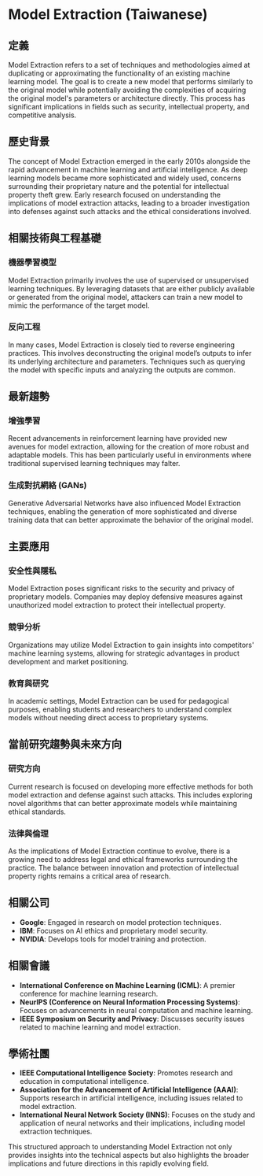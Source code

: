 # Model Extraction (Taiwanese)

## 定義
Model Extraction refers to a set of techniques and methodologies aimed at duplicating or approximating the functionality of an existing machine learning model. The goal is to create a new model that performs similarly to the original model while potentially avoiding the complexities of acquiring the original model's parameters or architecture directly. This process has significant implications in fields such as security, intellectual property, and competitive analysis.

## 歷史背景
The concept of Model Extraction emerged in the early 2010s alongside the rapid advancement in machine learning and artificial intelligence. As deep learning models became more sophisticated and widely used, concerns surrounding their proprietary nature and the potential for intellectual property theft grew. Early research focused on understanding the implications of model extraction attacks, leading to a broader investigation into defenses against such attacks and the ethical considerations involved.

## 相關技術與工程基礎

### 機器學習模型
Model Extraction primarily involves the use of supervised or unsupervised learning techniques. By leveraging datasets that are either publicly available or generated from the original model, attackers can train a new model to mimic the performance of the target model.

### 反向工程
In many cases, Model Extraction is closely tied to reverse engineering practices. This involves deconstructing the original model’s outputs to infer its underlying architecture and parameters. Techniques such as querying the model with specific inputs and analyzing the outputs are common.

## 最新趨勢

### 增強學習
Recent advancements in reinforcement learning have provided new avenues for model extraction, allowing for the creation of more robust and adaptable models. This has been particularly useful in environments where traditional supervised learning techniques may falter.

### 生成對抗網絡 (GANs)
Generative Adversarial Networks have also influenced Model Extraction techniques, enabling the generation of more sophisticated and diverse training data that can better approximate the behavior of the original model.

## 主要應用

### 安全性與隱私
Model Extraction poses significant risks to the security and privacy of proprietary models. Companies may deploy defensive measures against unauthorized model extraction to protect their intellectual property.

### 競爭分析
Organizations may utilize Model Extraction to gain insights into competitors' machine learning systems, allowing for strategic advantages in product development and market positioning.

### 教育與研究
In academic settings, Model Extraction can be used for pedagogical purposes, enabling students and researchers to understand complex models without needing direct access to proprietary systems.

## 當前研究趨勢與未來方向

### 研究方向
Current research is focused on developing more effective methods for both model extraction and defense against such attacks. This includes exploring novel algorithms that can better approximate models while maintaining ethical standards.

### 法律與倫理
As the implications of Model Extraction continue to evolve, there is a growing need to address legal and ethical frameworks surrounding the practice. The balance between innovation and protection of intellectual property rights remains a critical area of research.

## 相關公司
- **Google**: Engaged in research on model protection techniques.
- **IBM**: Focuses on AI ethics and proprietary model security.
- **NVIDIA**: Develops tools for model training and protection.

## 相關會議
- **International Conference on Machine Learning (ICML)**: A premier conference for machine learning research.
- **NeurIPS (Conference on Neural Information Processing Systems)**: Focuses on advancements in neural computation and machine learning.
- **IEEE Symposium on Security and Privacy**: Discusses security issues related to machine learning and model extraction.

## 學術社團
- **IEEE Computational Intelligence Society**: Promotes research and education in computational intelligence.
- **Association for the Advancement of Artificial Intelligence (AAAI)**: Supports research in artificial intelligence, including issues related to model extraction.
- **International Neural Network Society (INNS)**: Focuses on the study and application of neural networks and their implications, including model extraction techniques. 

This structured approach to understanding Model Extraction not only provides insights into the technical aspects but also highlights the broader implications and future directions in this rapidly evolving field.